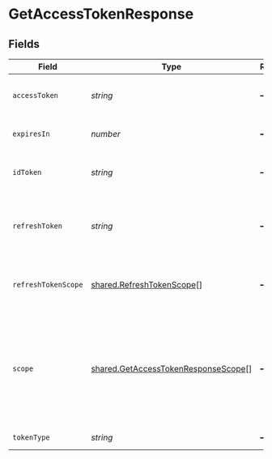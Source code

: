 # GetAccessTokenResponse


## Fields

| Field                                                                                                                                                                                               | Type                                                                                                                                                                                                | Required                                                                                                                                                                                            | Description                                                                                                                                                                                         |
| --------------------------------------------------------------------------------------------------------------------------------------------------------------------------------------------------- | --------------------------------------------------------------------------------------------------------------------------------------------------------------------------------------------------- | --------------------------------------------------------------------------------------------------------------------------------------------------------------------------------------------------- | --------------------------------------------------------------------------------------------------------------------------------------------------------------------------------------------------- |
| `accessToken`                                                                                                                                                                                       | *string*                                                                                                                                                                                            | :heavy_minus_sign:                                                                                                                                                                                  | An access token you can use to make requests on behalf of a Bolt Account.                                                                                                                           |
| `expiresIn`                                                                                                                                                                                         | *number*                                                                                                                                                                                            | :heavy_minus_sign:                                                                                                                                                                                  | Access token’s expiration in seconds.                                                                                                                                                               |
| `idToken`                                                                                                                                                                                           | *string*                                                                                                                                                                                            | :heavy_minus_sign:                                                                                                                                                                                  | A JWT token issued when the request includes the scope open_id.                                                                                                                                     |
| `refreshToken`                                                                                                                                                                                      | *string*                                                                                                                                                                                            | :heavy_minus_sign:                                                                                                                                                                                  | A refresh token you can use to issue a brand new access token without obtaining a new authorization code.                                                                                           |
| `refreshTokenScope`                                                                                                                                                                                 | [shared.RefreshTokenScope](../../models/shared/refreshtokenscope.md)[]                                                                                                                              | :heavy_minus_sign:                                                                                                                                                                                  | The scope granted to the refresh token. Currently this will always be bolt.account.view.                                                                                                            |
| `scope`                                                                                                                                                                                             | [shared.GetAccessTokenResponseScope](../../models/shared/getaccesstokenresponsescope.md)[]                                                                                                          | :heavy_minus_sign:                                                                                                                                                                                  | The scope granted to access token, depending on the scope granted to the authorization code as well as the scope parameter.<br/>Options include `bolt.account.manage`, `bolt.account.view`, `openid`.'<br/> |
| `tokenType`                                                                                                                                                                                         | *string*                                                                                                                                                                                            | :heavy_minus_sign:                                                                                                                                                                                  | The token_type will always be bearer.                                                                                                                                                               |